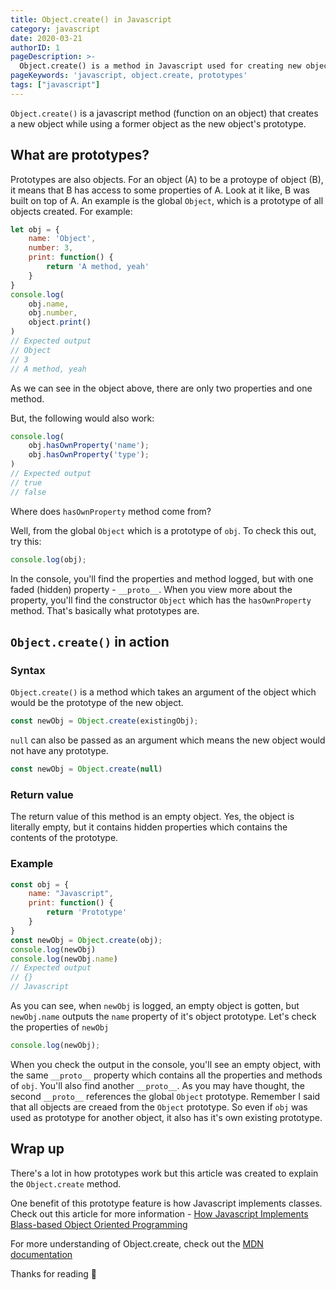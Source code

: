 ```yaml
---
title: Object.create() in Javascript
category: javascript
date: 2020-03-21
authorID: 1
pageDescription: >-
  Object.create() is a method in Javascript used for creating new objects while using a former object as the new object's prototype.
pageKeywords: 'javascript, object.create, prototypes'
tags: ["javascript"]
---
```


`Object.create()` is a javascript method (function on an object) that creates a new object while using a former object as the new object's prototype.

## What are prototypes?

Prototypes are also objects. For an object (A) to be a protoype of object (B), it means that B has access to some properties of A. Look at it like, B was built on top of A. An example is the global `Object`, which is a prototype of all objects created. For example:

```js
let obj = {
    name: 'Object',
    number: 3,
    print: function() {
        return 'A method, yeah'
    }
}
console.log(
    obj.name,
    obj.number,
    object.print()
)
// Expected output
// Object
// 3
// A method, yeah
```

As we can see in the object above, there are only two properties and one method.

But, the following would also work:

```js
console.log(
    obj.hasOwnProperty('name');
    obj.hasOwnProperty('type');
)
// Expected output
// true
// false
```

Where does `hasOwnProperty` method come from?

Well, from the global `Object` which is a prototype of `obj`. To check this out, try this:

```js
console.log(obj);
```

In the console, you'll find the properties and method logged, but with one faded (hidden) property - `__proto__`. When you view more about the property, you'll find the constructor `Object` which has the `hasOwnProperty` method. That's basically what prototypes are.

##  `Object.create()` in action

### Syntax

`Object.create()` is a method which takes an argument of the object which would be the prototype of the new object.

```js
const newObj = Object.create(existingObj);
```

`null` can also be passed as an argument which means the new object would not have any prototype.

```js
const newObj = Object.create(null)
```

### Return value

The return value of this method is an empty object. Yes, the object is literally empty, but it contains hidden properties which contains the contents of the prototype.

### Example

```js
const obj = {
    name: "Javascript",
    print: function() {
        return 'Prototype'
    }
}
const newObj = Object.create(obj);
console.log(newObj)
console.log(newObj.name)
// Expected output
// {}
// Javascript
```

As you can see, when `newObj` is logged, an empty object is gotten, but `newObj.name` outputs the `name` property of it's object prototype. Let's check the properties of `newObj`

```js
console.log(newObj);
```

When you check the output in the console, you'll see an empty object, with the same `__proto__` property which contains all the properties and methods of `obj`. You'll also find another `__proto__`. As you may have thought, the second `__proto__` references the global `Object` prototype. Remember I said that all objects are creaed from the `Object` prototype. So even if `obj` was used as prototype for another object, it also has it's own existing prototype.

## Wrap up

There's a lot in how prototypes work but this article was created to explain the `Object.create` method.

One benefit of this prototype feature is how Javascript implements classes. Check out this article for more information - [How Javascript Implements Blass-based Object Oriented Programming](https://www.freecodecamp.org/news/how-javascript-implements-oop/)

For more understanding of Object.create, check out the [MDN documentation](https://developer.mozilla.org/en/docs/Web/JavaScript/Reference/Global_Objects/Object/create)

Thanks for reading 💛
